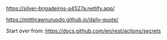 https://silver-brigadeiros-a4527a.netlify.app/

https://mitthrawnuruodo.github.io/daily-quote/

Start over from: https://docs.github.com/en/rest/actions/secrets